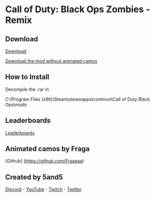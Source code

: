 # Call of Duty: Black Ops Zombies - Remix

## Download

[Download](https://github.com/5and5/BO1-Remix/releases/download/v1.7.0/BO1-Remix.zip)


[Download the mod without animated camos](https://github.com/5and5/BO1-Remix/releases/download/v1.7.0/BO1-Remix.zip)

## How to Install

Decompile the .rar in 

  C:\Program Files (x86)\Steam\steamapps\common\Call of Duty Black Ops\mods

## Leaderboards

[Leaderboards](https://docs.google.com/spreadsheets/d/14oRX3aQFWWz5VaLz3B_nt_YOe-9zHf3HTQNuCU9Xqcs/)

## Animated camos by Fraga

[Github] (https://github.com/Fraagaa)

## Created by 5and5

[Discord](https://discord.gg/Z44Vnjd) - [YouTube](https://www.youtube.com/user/Zomb0s4life) - [Twitch](https://twitch.tv/5and5) - [Twitter](https://twitter.com/5and55)
